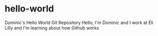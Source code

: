 # hello-world
Dominic's Hello World Git Repository
Hello, I'm Dominic and I work at Eli Lilly and I'm learning about how Github works
